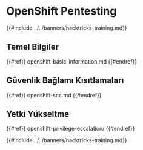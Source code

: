 # OpenShift Pentesting

{{#include ../../banners/hacktricks-training.md}}

## Temel Bilgiler

{{#ref}}
openshift-basic-information.md
{{#endref}}

## Güvenlik Bağlamı Kısıtlamaları

{{#ref}}
openshift-scc.md
{{#endref}}

## Yetki Yükseltme

{{#ref}}
openshift-privilege-escalation/
{{#endref}}



{{#include ../../banners/hacktricks-training.md}}
